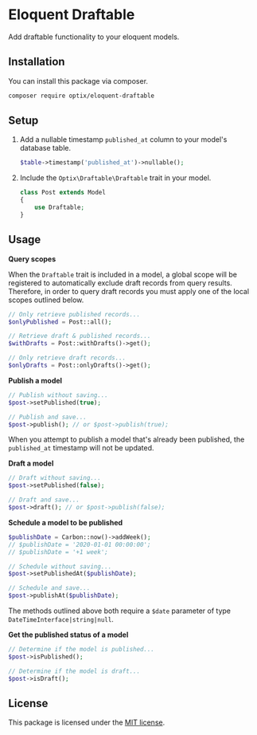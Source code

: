 # Eloquent Draftable

Add draftable functionality to your eloquent models.

## Installation

You can install this package via composer.

```bash
composer require optix/eloquent-draftable
```

## Setup

1. Add a nullable timestamp `published_at` column to your model's database table.

    ```php
    $table->timestamp('published_at')->nullable();
    ```

2. Include the `Optix\Draftable\Draftable` trait in your model.

    ```php
    class Post extends Model
    {
        use Draftable;
    }
    ```

## Usage

**Query scopes**

When the `Draftable` trait is included in a model, a global scope will be registered to automatically exclude
draft records from query results. Therefore, in order to query draft records you must apply one of the local
scopes outlined below.

```php
// Only retrieve published records...
$onlyPublished = Post::all();

// Retrieve draft & published records...
$withDrafts = Post::withDrafts()->get();

// Only retrieve draft records...
$onlyDrafts = Post::onlyDrafts()->get();
```

**Publish a model**

```php
// Publish without saving...
$post->setPublished(true);

// Publish and save...
$post->publish(); // or $post->publish(true);
```

When you attempt to publish a model that's already been published, the `published_at` timestamp will not be updated.

**Draft a model**

```php
// Draft without saving...
$post->setPublished(false);

// Draft and save...
$post->draft(); // or $post->publish(false);
```

**Schedule a model to be published**

```php
$publishDate = Carbon::now()->addWeek();
// $publishDate = '2020-01-01 00:00:00';
// $publishDate = '+1 week';

// Schedule without saving...
$post->setPublishedAt($publishDate);

// Schedule and save...
$post->publishAt($publishDate);
```

The methods outlined above both require a `$date` parameter of type `DateTimeInterface|string|null`.

**Get the published status of a model**

```php
// Determine if the model is published...
$post->isPublished();

// Determine if the model is draft...
$post->isDraft();
```

## License

This package is licensed under the [MIT license](LICENSE.md).
